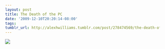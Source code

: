 ```yaml
---
layout: post
title: The Death of the PC
date: '2009-12-10T20:20:14-08:00'
tags: 
tumblr_url: http://alexhwilliams.tumblr.com/post/278474569/the-death-of-the-pc
---
```

<img src="http://25.media.tumblr.com/tumblr_kuh01w8R0X1qz5a5ao1_400.jpg"/>

